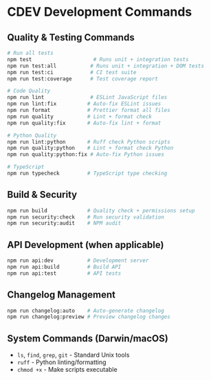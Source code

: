 # CDEV Development Commands

## Quality & Testing Commands
```bash
# Run all tests
npm test                    # Runs unit + integration tests
npm run test:all           # Runs unit + integration + DOM tests
npm run test:ci            # CI test suite
npm run test:coverage      # Test coverage report

# Code Quality
npm run lint               # ESLint JavaScript files
npm run lint:fix          # Auto-fix ESLint issues
npm run format            # Prettier format all files
npm run quality           # Lint + format check
npm run quality:fix       # Auto-fix lint + format

# Python Quality
npm run lint:python       # Ruff check Python scripts
npm run quality:python    # Lint + format check Python
npm run quality:python:fix # Auto-fix Python issues

# TypeScript
npm run typecheck         # TypeScript type checking
```

## Build & Security
```bash
npm run build             # Quality check + permissions setup
npm run security:check    # Run security validation
npm run security:audit    # NPM audit
```

## API Development (when applicable)
```bash
npm run api:dev           # Development server
npm run api:build         # Build API
npm run api:test          # API tests
```

## Changelog Management
```bash
npm run changelog:auto    # Auto-generate changelog
npm run changelog:preview # Preview changelog changes
```

## System Commands (Darwin/macOS)
- `ls`, `find`, `grep`, `git` - Standard Unix tools
- `ruff` - Python linting/formatting
- `chmod +x` - Make scripts executable